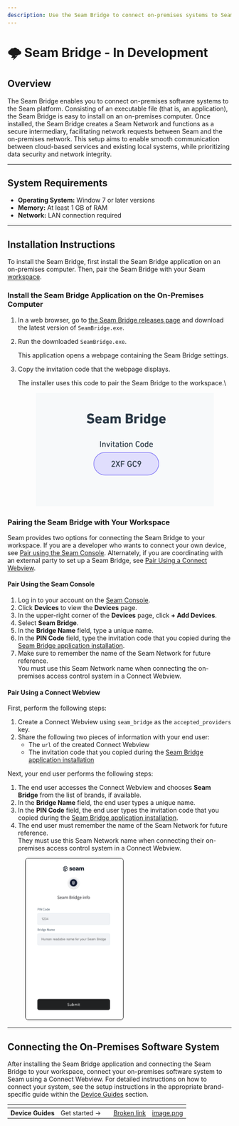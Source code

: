 ```yaml
---
description: Use the Seam Bridge to connect on-premises systems to Seam.
---
```


# 🌩 Seam Bridge - In Development

## Overview

The Seam Bridge enables you to connect on-premises software systems to the Seam platform. Consisting of an executable file (that is, an application), the Seam Bridge is easy to install on an on-premises computer. Once installed, the Seam Bridge creates a Seam Network and functions as a secure intermediary, facilitating network requests between Seam and the on-premises network. This setup aims to enable smooth communication between cloud-based services and existing local systems, while prioritizing data security and network integrity.

***

## System Requirements

* **Operating System:** Window 7 or later versions
* **Memory:** At least 1 GB of RAM
* **Network:** LAN connection required

***

## Installation Instructions

To install the Seam Bridge, first install the Seam Bridge application on an on-premises computer. Then, pair the Seam Bridge with your Seam [workspace](../core-concepts/workspaces/).

### **Install the Seam Bridge Application on the On-Premises Computer**

1. In a web browser, go to [the Seam Bridge releases page](https://github.com/seamapi/seam-bridge-client/releases/latest) and download the latest version of `SeamBridge.exe`.
2.  Run the downloaded `SeamBridge.exe`.

    This application opens a webpage containing the Seam Bridge settings.
3.  Copy the invitation code that the webpage displays.

    The installer uses this code to pair the Seam Bridge to the workspace.\


    <figure><img src="../.gitbook/assets/image (10).png" alt="Copy the invitation code that the Seam Bridge application screen shows." width="563"><figcaption></figcaption></figure>

### Pairing the Seam Bridge with Your Workspace

Seam provides two options for connecting the Seam Bridge to your workspace. If you are a developer who wants to connect your own device, see [Pair using the Seam Console](seam-bridge-in-development.md#pair-using-the-seam-console). Alternately, if you are coordinating with an external party to set up a Seam Bridge, see [Pair Using a Connect Webview](seam-bridge-in-development.md#pair-using-a-connect-webview).

#### **Pair Using the Seam Console**

1. Log in to your account on the [Seam Console](https://console.getseam.com).
2. Click **Devices** to view the **Devices** page.
3. In the upper-right corner of the **Devices** page, click **+ Add Devices**.
4. Select **Seam Bridge**.
5. In the **Bridge Name** field, type a unique name.
6. In the **PIN Code** field, type the invitation code that you copied during the [Seam Bridge application installation](seam-bridge-in-development.md#install-the-seam-bridge-application-on-the-on-premises-computer).
7. Make sure to remember the name of the Seam Network for future reference.\
   You must use this Seam Network name when connecting the on-premises access control system in a Connect Webview.

#### **Pair Using a Connect Webview**

First, perform the following steps:

1. Create a Connect Webview using `seam_bridge` as the `accepted_providers` key.
2. Share the following two pieces of information with your end user:
   * The `url` of the created Connect Webview
   * The invitation code that you copied during the [Seam Bridge application installation](seam-bridge-in-development.md#install-the-seam-bridge-application-on-the-on-premises-computer)

Next, your end user performs the following steps:

1. The end user accesses the Connect Webview and chooses **Seam Bridge** from the list of brands, if available.
2. In the **Bridge Name** field, the end user types a unique name.
3. In the **PIN Code** field, the end user types the invitation code that you copied during the [Seam Bridge application installation](seam-bridge-in-development.md#install-the-seam-bridge-application-on-the-on-premises-computer).
4. The end user must remember the name of the Seam Network for future reference.\
   They must use this Seam Network name when connecting their on-premises access control system in a Connect Webview.

<figure><img src="../.gitbook/assets/connect-webview-visionline-credentials.png" alt="Type a unique Seam Bridge name and the PIN code from the Seam application installation." width="221"><figcaption></figcaption></figure>

***

## Connecting the On-Premises Software System

After installing the Seam Bridge application and connecting the Seam Bridge to your workspace, connect your on-premises software system to Seam using a Connect Webview. For detailed instructions on how to connect your system, see the setup instructions in the appropriate brand-specific guide within the [Device Guides](broken-reference) section.

<table data-card-size="large" data-view="cards"><thead><tr><th></th><th></th><th></th><th data-hidden data-card-target data-type="content-ref"></th><th data-hidden data-card-cover data-type="files"></th></tr></thead><tbody><tr><td><strong>Device Guides</strong></td><td>Get started →</td><td></td><td><a href="broken-reference">Broken link</a></td><td><a href="../.gitbook/assets/image.png">image.png</a></td></tr></tbody></table>
